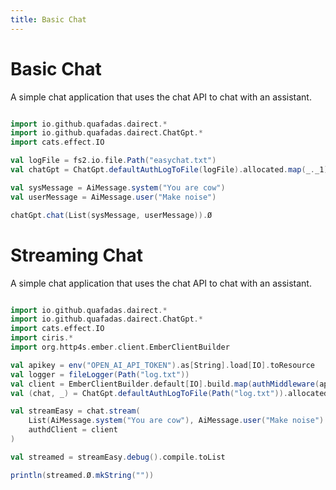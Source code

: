 ```yaml
---
title: Basic Chat
---
```


# Basic Chat

A simple chat application that uses the chat API to chat with an assistant.

```scala mdoc

import io.github.quafadas.dairect.*
import io.github.quafadas.dairect.ChatGpt.*
import cats.effect.IO

val logFile = fs2.io.file.Path("easychat.txt")
val chatGpt = ChatGpt.defaultAuthLogToFile(logFile).allocated.map(_._1).Ø

val sysMessage = AiMessage.system("You are cow")
val userMessage = AiMessage.user("Make noise")

chatGpt.chat(List(sysMessage, userMessage)).Ø

```

# Streaming Chat

A simple chat application that uses the chat API to chat with an assistant.

```scala mdoc

import io.github.quafadas.dairect.*
import io.github.quafadas.dairect.ChatGpt.*
import cats.effect.IO
import ciris.*
import org.http4s.ember.client.EmberClientBuilder

val apikey = env("OPEN_AI_API_TOKEN").as[String].load[IO].toResource
val logger = fileLogger(Path("log.txt"))
val client = EmberClientBuilder.default[IO].build.map(authMiddleware(apikey))
val (chat, _) = ChatGpt.defaultAuthLogToFile(Path("log.txt")).allocated.Ø

val streamEasy = chat.stream(
    List(AiMessage.system("You are cow"), AiMessage.user("Make noise") ),
    authdClient = client
)

val streamed = streamEasy.debug().compile.toList

println(streamed.Ø.mkString(""))

```
